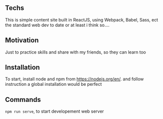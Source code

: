 ## Techs

This is simple content site built in ReactJS, using Webpack, Babel, Sass, ect the standard web dev to date or at least i think so....


## Motivation

Just to practice skills and share with my friends, so they can learn too

## Installation

To start, install node and npm from https://nodejs.org/en/.  and follow instruction a global installation would be perfect

## Commands

`npm run serve`, to start developement web server
